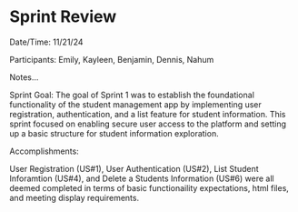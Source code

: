 # Sprint Review

Date/Time: 11/21/24

Participants: Emily, Kayleen, Benjamin, Dennis, Nahum

Notes...

Sprint Goal:
The goal of Sprint 1 was to establish the foundational functionality of the student management app by implementing user registration, authentication, and a list feature for student information. This sprint focused on enabling secure user access to the platform and setting up a basic structure for student information exploration.

Accomplishments:

User Registration (US#1), User Authentication (US#2), List Student Inforamtion (US#4), and Delete a Students Information (US#6) were all deemed completed in terms of basic functionaility expectations, html files, and meeting display requirements.


